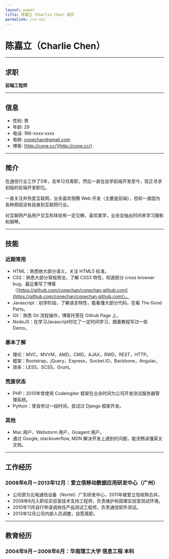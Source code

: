 ```yaml
---
layout: paper
title: 陈嘉立（Charlie Chen）简历
permalink: /cv-cn/
---
```

# 陈嘉立（Charlie Chen）

---

## 求职

**前端工程师**

---

## 信息

- 性别: 男
- 年龄: 29
- 电话: 186-xxxx-xxxx
- 电邮: [conechan@gmail.com](mailto:conechan@gmail.com)
- 博客: [http://cone.cc/](http://cone.cc/)

---

## 简介

在通信行业工作了5年，去年12月离职，然后一直在自学前端开发至今，现正寻求初级的前端开发职位。

一直关注并热爱互联网，业余喜欢倒腾 Web 开发（主要是前端），但却一直因为各种原因没有投身到互联网行业。

对互联网产品用户交互和体验有一定见解，喜欢美学，业余会抽出时间来学习摄影和钢琴。

---

## 技能

### 近期常用

- HTML：熟悉绝大部分语义，关注 HTML5 标准。
- CSS：熟悉大部分常规用法，了解 CSS3 特性，知道部分 cross browser bug，最近重写了博客（[https://github.com/conechan/conechan.github.com](https://github.com/conechan/conechan.github.com)）。
- Javascript：初学阶段，了解语言特性，能看懂大部分代码，在看 The Good Parts。
- Git：熟悉 Git 流程操作，博客托管在 Github Page 上。
- NodeJS：在学习Javascript时花了一定时间学习，跟着教程写过一些 Demo。

### 基本了解

- 理论：MVC，MVVM，AMD，CMD，AJAX，RWD，REST，HTTP。
- 框架：Bootstrap，jQuery，Express，Socket.IO，Backbone，Angular。
- 效率：LESS，SCSS，Grunt。

### 荒废状态

- PHP：2010年曾使用 CodeIngiter 框架在业余时间为公司开发测试服务器管理系统。
- Python：曾自学过一段时间，尝试过 Django 框架开发。

### 其他

- Mac 用户，Webstorm 用户，Goagent 用户。
- 通过 Google, stackoverflow, MDN 解决开发上遇到的问题，能流畅读懂英文文档。

---

## 工作经历

### 2008年6月－2013年12月：爱立信移动数据应用研发中心（广州）

- 公司原为北电通信设备（Nortel）广东研发中心，2011年被爱立信收购合并。
- 2008年6月入职任实验室技术支持工程师，负责维护和搭建实验室测试环境。
- 2010年11月自行申请调岗任产品测试工程师，负责通信软件测试。
- 2013年12月公司内部人员调整，自愿离职。

---

## 教育经历

### 2004年9月－2008年6月：华南理工大学 信息工程 本科